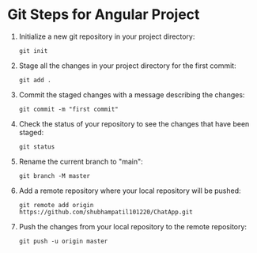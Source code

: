 
<!DOCTYPE html>
<html lang="en">
<head>
    <meta charset="UTF-8">
    <meta name="viewport" content="width=device-width, initial-scale=1.0">
   
</head>
<body>
    <h1>Git Steps for Angular Project</h1>
    <ol>
        <li>Initialize a new git repository in your project directory:</li>
        <pre><code>git init</code></pre>
        <li>Stage all the changes in your project directory for the first commit:</li>
        <pre><code>git add .</code></pre>
        <li>Commit the staged changes with a message describing the changes:</li>
        <pre><code>git commit -m "first commit"</code></pre>
        <li>Check the status of your repository to see the changes that have been staged:</li>
        <pre><code>git status</code></pre>
        <li>Rename the current branch to "main":</li>
        <pre><code>git branch -M master</code></pre>
        <li>Add a remote repository where your local repository will be pushed:</li>
        <pre><code>git remote add origin https://github.com/shubhampatil101220/ChatApp.git</code></pre>
        <li>Push the changes from your local repository to the remote repository:</li>
        <pre><code>git push -u origin master</code></pre>
    </ol>
</body>
</html>
